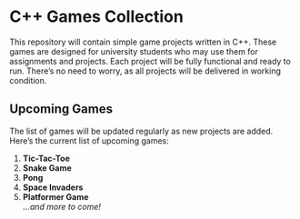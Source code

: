 # C++ Games Collection

This repository will contain simple game projects written in C++. These games are designed for university students who may use them for assignments and projects. Each project will be fully functional and ready to run. There’s no need to worry, as all projects will be delivered in working condition.

## Upcoming Games

The list of games will be updated regularly as new projects are added. Here’s the current list of upcoming games:

1. **Tic-Tac-Toe**
2. **Snake Game**
3. **Pong**
4. **Space Invaders**
5. **Platformer Game**  
*...and more to come!*
